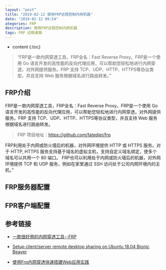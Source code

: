 ```yaml
---
layout: "post"
title: "2019-02-12 使用FRP远程控制内网机器"
date: "2019-02-12 09:54"
ategories: FRP
description: 使用FRP远程控制内网机器
tags: FRP 远程桌面
---
```



* content
{:toc}

<div class="postImg" style="background-image:url(http://pjpst7ucp.bkt.clouddn.com/auth2.jpg)" ></div>

> “FRP是一款内网穿透工具，FRP全名：Fast Reverse Proxy。FRP是一个使用 Go 语言开发的高性能的反向代理应用，可以帮助您轻松地进行内网穿透，对外网提供服务。FRP 支持 TCP、UDP、HTTP、HTTPS等协议类型，并且支持 Web 服务根据域名进行路由转发。”


## FRP介绍
FRP是一款内网穿透工具，FRP全名：Fast Reverse Proxy。FRP是一个使用 Go 语言开发的高性能的反向代理应用，可以帮助您轻松地进行内网穿透，对外网提供服务。FRP 支持 TCP、UDP、HTTP、HTTPS等协议类型，并且支持 Web 服务根据域名进行路由转发。

>FRP 项目地址：https://github.com/fatedier/frp

FRP利用处于内网或防火墙后的机器，对外网环境提供 HTTP 或 HTTPS 服务。对于 HTTP, HTTPS 服务支持基于域名的虚拟主机，支持自定义域名绑定，使多个域名可以共用一个 80 端口。
FRP也可以利用处于内网或防火墙后的机器，对外网环境提供 TCP 和 UDP 服务，例如在家里通过 SSH 访问处于公司内网环境内的主机。”


## FRP服务器配置


## FPR客户端配置


## 参考链接
* [一款很好用的内网穿透工具--FRP](https://www.jianshu.com/p/00c79df1aaf0)

* [Setup client/server remote desktop sharing on Ubuntu 18.04 Bionic Beaver](https://linuxconfig.org/ubuntu-remote-desktop-18-04-bionic-beaver-linux)

* [使用Frp内网穿透快速搭建Web应用实践](https://yq.aliyun.com/articles/630646)

